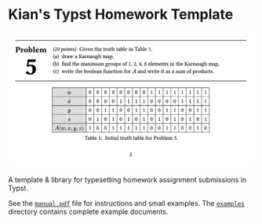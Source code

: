 # Kian's Typst Homework Template

![Screenshot of document](ss.png)

A template & library for typesetting homework assignment submissions in Typst.

See the [`manual.pdf`](./manual.pdf) file for instructions and small examples.
The [`examples`](./examples) directory contains complete example documents.
